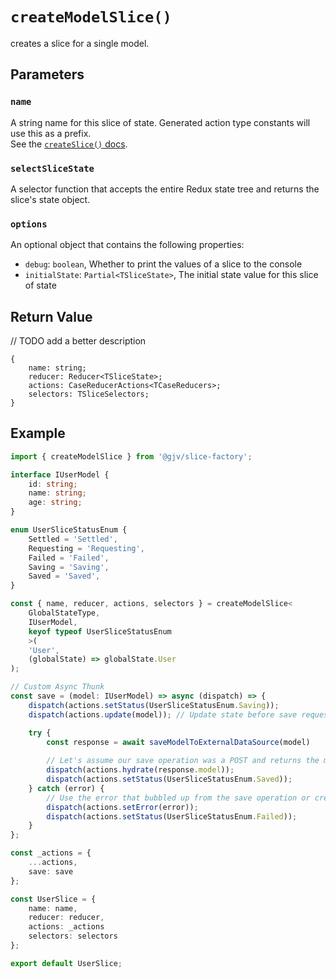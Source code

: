# `createModelSlice()`
creates a slice for a single model.

## Parameters

### `name`
A string name for this slice of state. Generated action type constants will use this as a prefix. <br>
See the [`createSlice()` docs](https://redux-toolkit.js.org/api/createSlice#name).

### `selectSliceState`
A selector function that accepts the entire Redux state tree and returns the slice's state object.

### `options`
An optional object that contains the following properties:
- `debug`: `boolean`, Whether to print the values of a slice to the console
- `initialState`: `Partial<TSliceState>`, The initial state value for this slice of state

## Return Value
// TODO add a better description

```
{
    name: string;
    reducer: Reducer<TSliceState>;
    actions: CaseReducerActions<TCaseReducers>;
    selectors: TSliceSelectors;
}
```

## Example

```typescript
import { createModelSlice } from '@gjv/slice-factory';

interface IUserModel {
    id: string;
    name: string;
    age: string;
}

enum UserSliceStatusEnum {
    Settled = 'Settled',
    Requesting = 'Requesting',
    Failed = 'Failed',
    Saving = 'Saving',
    Saved = 'Saved',
}

const { name, reducer, actions, selectors } = createModelSlice<
    GlobalStateType,
    IUserModel,
    keyof typeof UserSliceStatusEnum
    >(
    'User',
    (globalState) => globalState.User
);

// Custom Async Thunk
const save = (model: IUserModel) => async (dispatch) => {
    dispatch(actions.setStatus(UserSliceStatusEnum.Saving));
    dispatch(actions.update(model)); // Update state before save request if necessary

    try {
        const response = await saveModelToExternalDataSource(model)
        
        // Let's assume our save operation was a POST and returns the model we just saved
        dispatch(actions.hydrate(response.model));
        dispatch(actions.setStatus(UserSliceStatusEnum.Saved));
    } catch (error) {
        // Use the error that bubbled up from the save operation or create your own Error object
        dispatch(actions.setError(error));
        dispatch(actions.setStatus(UserSliceStatusEnum.Failed));
    }
};

const _actions = {
    ...actions,
    save: save
};

const UserSlice = {
    name: name,
    reducer: reducer,
    actions: _actions
    selectors: selectors
};

export default UserSlice;
```
